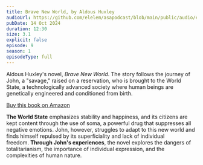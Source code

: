 ```yaml
---
title: Brave New World, by Aldous Huxley
audioUrl: https://github.com/elelem/asapodcast/blob/main/public/audio/episode-9.m4a?raw=true
pubDate: 14 Oct 2024
duration: 12:30
size: 3.1
explicit: false
episode: 9
season: 1
episodeType: full
---
```

Aldous Huxley's novel, *Brave New World*. The story follows the journey of John, a "savage," raised on a reservation, who is brought to the World State, a technologically advanced society where human beings are genetically engineered and conditioned from birth.  

[Buy this book on Amazon](https://amzn.to/489aFjE)

**The World State** emphasizes stability and happiness, and its citizens are kept content through the use of soma, a powerful drug that suppresses all negative emotions. John, however, struggles to adapt to this new world and finds himself repulsed by its superficiality and lack of individual freedom. **Through John's experiences**, the novel explores the dangers of totalitarianism, the importance of individual expression, and the complexities of human nature.